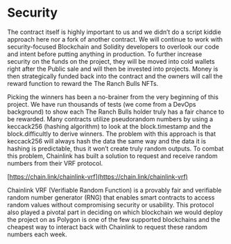 # Security

The contract itself is highly important to us and we didn’t do a script kiddie approach here nor a fork of another contract. We will continue to work with security-focused Blockchain and Solidity developers to overlook our code and intent before putting anything in production. To further increase security on the funds on the project, they will be moved into cold wallets right after the Public sale and will then be invested into projects. Money is then strategically funded back into the contract and the owners will call the reward function to reward the The Ranch Bulls NFTs.

Picking the winners has been a no-brainer from the very beginning of this project. We have run thousands of tests (we come from a DevOps background) to show each The Ranch Bulls holder truly has a fair chance to be rewarded. Many contracts utilize pseudorandom numbers by using a keccack256 (hashing algorithm) to look at the block.timestamp and the block.difficultly to derive winners. The problem with this approach is that keccack256 will always hash the data the same way and the data it is hashing is predictable, thus it won’t create truly random outputs. To combat this problem, Chainlink has built a solution to request and receive random numbers from their VRF protocol.

[https://chain.link/chainlink-vrf](https://chain.link/chainlink-vrf)

Chainlink VRF (Verifiable Random Function) is a provably fair and verifiable random number generator (RNG) that enables smart contracts to access random values without compromising security or usability. This protocol also played a pivotal part in deciding on which blockchain we would deploy the project on as Polygon is one of the few supported blockchains and the cheapest way to interact back with Chainlink to request these random numbers each week.
